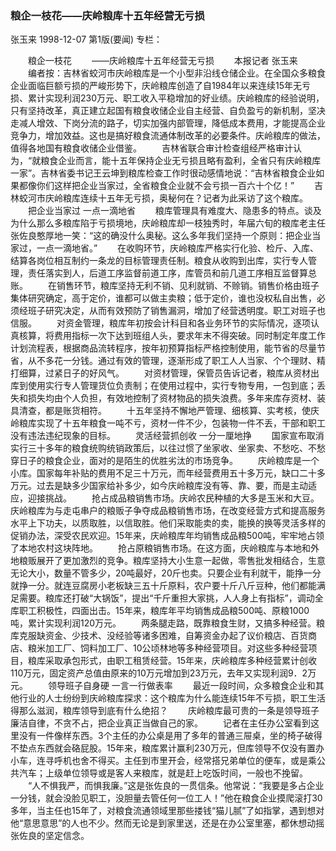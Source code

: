 ### 粮企一枝花——庆岭粮库十五年经营无亏损
张玉来
1998-12-07
第1版(要闻)
专栏：

　　粮企一枝花
　　——庆岭粮库十五年经营无亏损
　　本报记者  张玉来
　　编者按：吉林省蛟河市庆岭粮库是一个小型非沿线仓储企业。在全国众多粮食企业面临巨额亏损的严峻形势下，庆岭粮库创造了自1984年以来连续15年无亏损、累计实现利润230万元、职工收入平稳增加的好业绩。庆岭粮库的经验说明，只有坚持改革，真正建立起国有粮食收储企业自主经营、自负盈亏的新机制，坚决走减人增效、下岗分流的路子，切实加强内部管理，降低成本费用，才能提高企业竞争力，增加效益。这也是搞好粮食流通体制改革的必要条件。庆岭粮库的做法，值得各地国有粮食收储企业借鉴。
　　吉林省联合审计检查组经严格审计认为，“就粮食企业而言，能十五年保持企业无亏损且略有盈利，全省只有庆岭粮库一家”。吉林省委书记王云坤到粮库检查工作时很动感情地说：“吉林省粮食企业如果都像你们这样把企业当家过，全省粮食企业就不会亏损一百六十个亿！”
　　吉林蛟河市庆岭粮库连续十五年无亏损，奥秘何在？记者为此采访了这个粮库。
　　把企业当家过  一点一滴地省
　　粮库管理具有难度大、隐患多的特点。谈及为什么那么多粮库陷于亏损境地，庆岭粮库却一枝独秀时，年届六旬的粮库老主任张佐良憨厚地一笑：“这的确没什么奥秘。这么多年我们坚持一个原则：把企业当家过，一点一滴地省。”
　　在收购环节，庆岭粮库严格实行化验、检斤、入库、结算各岗位相互制约一条龙的目标管理责任制。粮食从收购到出库，实行专人管理，责任落实到人，后道工序监督前道工序，库管员和前几道工序相互监督算总账。
　　在销售环节，粮库坚持无利不销、见利就销、不赊销。销售价格由班子集体研究确定，高于定价，谁都可以做主卖粮；低于定价，谁也没权私自出售，必须经班子研究决定，从而有效预防了销售漏洞，增加了经营透明度。职工对班子也信服。
　　对资金管理，粮库年初按会计科目和各业务环节的实际情况，逐项认真核算，将费用指标一次下达到班组人头，要求年末不得突破。同时制定年度工作计划流程表，根据商品流转程序，按年初预算指标严格控制使用，能节省的尽量节省，从不多花一分钱。通过有效的管理，逐渐形成了职工人人当家、个个理财、精打细算，过紧日子的好风气。
　　对资材管理，保管员告诉记者，粮库从资材出库到使用实行专人管理货位负责制；在使用过程中，实行专物专用，一包到底；丢失和损失均由个人负担，有效地控制了资材物品的损失浪费。多年来库存资材、装具清查，都是账货相符。
　　十五年坚持不懈地严管理、细核算、实考核，使庆岭粮库实现了十五年粮食一吨不亏，资材一件不少，包装物一件不丢，干部和职工没有违法违纪现象的目标。
　　灵活经营抓创收  一分一厘地挣
　　国家宣布取消实行三十多年的粮食统购统销政策后，以往过惯了坐家收、坐家卖、不愁吃、不愁穿日子的粮食企业，面对的是陌生的优胜劣汰的市场竞争。
　　庆岭粮库是一个小库。国家每年补贴的费用不足三十万元，而年经营费用五十多万元，缺口二十多万元。过去是缺多少国家给补多少，如今庆岭粮库没有等、靠、要，而是主动适应，迎接挑战。
　　抢占成品粮销售市场。庆岭农民种植的大多是玉米和大豆。庆岭粮库为与走屯串户的粮贩子争夺成品粮销售市场，在改变经营方式和提高服务水平上下功夫，以质取胜，以信取胜。他们采取能卖的卖，能换的换等灵活多样的促销办法，深受农民欢迎。15年来，庆岭粮库年均销售成品粮500吨，牢牢地占领了本地农村这块阵地。
　　抢占原粮销售市场。在这方面，庆岭粮库与本地和外地粮贩展开了更加激烈的竞争。粮库坚持大小生意一起做，零售批发相结合，生意无论大小，数量不管多少，20吨最好，20斤也卖。只要企业有利就干，能挣一分就挣一分。就连豆腐房小老板缺三五十斤原料，农户要十斤八斤豆种，他们都能满足需要。粮库还打破“大锅饭”，提出“千斤重担大家挑，人人身上有指标”，调动全库职工积极性，四面出击。15年来，粮库年平均销售成品粮500吨、原粮1000吨，累计实现利润120万元。
　　两条腿走路，既靠粮食生财，又搞多种经营。粮库克服缺资金、少技术、没经验等诸多困难，自筹资金办起了议价粮店、百货商店、粮米加工厂、饲料加工厂、10公顷林地等多种经营项目。对这些多种经营项目，粮库采取承包形式，由职工租赁经营。15年来，庆岭粮库多种经营累计创收110万元，固定资产总值由原来的10万元增加到23万元，去年又实现利润9．2万元。
　　领导班子自身硬  一言一行做表率
　　最近一段时间，众多粮食企业和其他行业的人士纷纷到庆岭粮库探求：这个粮库为什么能连续15年不亏损，职工生活得那么滋润，粮库领导到底有什么绝招？
　　庆岭粮库最可贵的一条是领导班子廉洁自律，不贪不占，把企业真正当做自己的家。
　　记者在主任办公室看到这里没有一件像样东西。3个主任的办公桌是用了多年的普通三屉桌，坐的椅子破得不垫点东西就会硌屁股。15年来，粮库累计赢利230万元，但库领导不仅没有置办小车，连寻呼机也舍不得买。主任到市里开会，经常搭兄弟单位的便车，或是乘公共汽车；上级单位领导或是客人来粮库，就是赶上吃饭时间，一般也不挽留。
　　“人不惧我严，而惧我廉。”这是张佐良的一贯信条。他常说：“我要是多占企业一分钱，就会没脸见职工，没胆量去管任何一位工人！”他在粮食企业摸爬滚打30多年，当主任也15年了，对粮食流通领域里那些搂钱“猫儿腻”了如指掌，遇到想对他“意思意思”的人也不少。然而无论是到家里送，还是在办公室里塞，都休想动摇张佐良的坚定信念。
